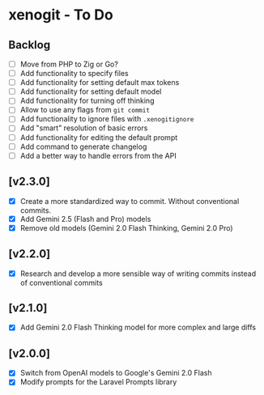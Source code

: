 # xenogit - To Do

## Backlog

- [ ] Move from PHP to Zig or Go?
- [ ] Add functionality to specify files
- [ ] Add functionality for setting default max tokens
- [ ] Add functionality for setting default model
- [ ] Add functionality for turning off thinking
- [ ] Allow to use any flags from `git commit`
- [ ] Add functionality to ignore files with `.xenogitignore`
- [ ] Add "smart" resolution of basic errors
- [ ] Add functionality for editing the default prompt
- [ ] Add command to generate changelog
- [ ] Add a better way to handle errors from the API

## [v2.3.0]

- [x] Create a more standardized way to commit. Without conventional commits.
- [x] Add Gemini 2.5 (Flash and Pro) models
- [x] Remove old models (Gemini 2.0 Flash Thinking, Gemini 2.0 Pro)

## [v2.2.0]

- [x] Research and develop a more sensible way of writing commits instead of conventional commits

## [v2.1.0]

- [x] Add Gemini 2.0 Flash Thinking model for more complex and large diffs

## [v2.0.0]

- [x] Switch from OpenAI models to Google's Gemini 2.0 Flash
- [x] Modify prompts for the Laravel Prompts library
